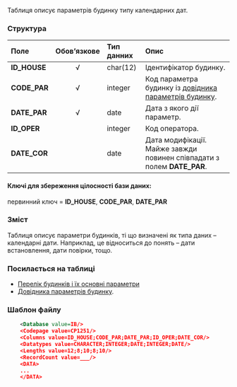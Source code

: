 Таблиця описує параметрів будинку типу календарних дат.

### Структура

Поле   | Обов’язкове |    Тип данних  |    Опис |
:---------------- | :----: | :-------------- | :--------
**ID_HOUSE** | √ | char(12)   | Ідентифікатор будинку.
**CODE_PAR** | √ | integer | Код параметра будинку із [довідника параметрів будинку](/Загальні_довідники/Довідник_JKK_G_HOUSES_ELEMENT_PAR).
**DATE_PAR** | √ | date | Дата з якого дії параметр.
**ID_OPER** | | integer | Код оператора.
**DATE_COR** | | date | Дата модифікації. Майже завжди повинен співпадати з полем **DATE_PAR**.

#### Ключі для збереження цілосності бази даних:

первинний ключ = **ID_HOUSE**, **CODE_PAR**, **DATE_PAR**

### Зміст

Таблиця описує параметри будинків, ті що визначені як типа даних – календарні дати. Наприклад, це відноситься до понять – дати встановлення, дати повірки, тощо.

### Посилається на таблиці

- [Перелік будинків і їх основні параметри](/Формат_файлу/Таблиця_HOUSES)
- [Довідника параметрів будинку](/Загальні_довідники/Довідник_JKK_G_HOUSES_ELEMENT_PAR).

### Шаблон файлу

```XML
    <Database value=IB/>
    <Codepage value=CP1251/>
    <Columns value=ID_HOUSE;CODE_PAR;DATE_PAR;ID_OPER;DATE_COR/>
    <Datatypes value=CHARACTER;INTEGER;DATE;INTEGER;DATE/>
    <Lengths value=12;8;10;8;10/>
    <RecordCount value=___/>
    <DATA>
    ...
    </DATA>
```

